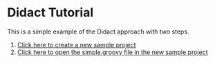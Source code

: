 # Didact Tutorial

This is a simple example of the Didact approach with two steps.

1. [Click here to create a new sample project](didact:vscode.didact.scaffoldProject)
2. [Click here to open the simple.groovy file in the new sample project](didact:vscode.didact.tutorialStep)
